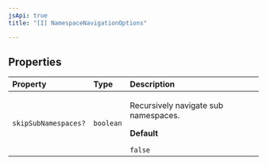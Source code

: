 ```yaml
---
jsApi: true
title: "[I] NamespaceNavigationOptions"

---
```

## Properties

| Property | Type | Description |
| :------ | :------ | :------ |
| `skipSubNamespaces?` | `boolean` | <p>Recursively navigate sub namespaces.</p><p>**Default**</p><code>false</code> |
